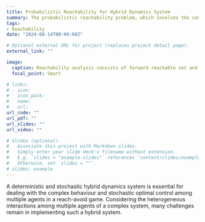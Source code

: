 ```yaml
---
title: Probabilistic Reachability for Hybrid Dynamics System
summary: The probabilistic reachability problem, which involves the computation of probabilistic reachable sets, is studied for stochastic reach-avoid games.
tags:
- Reachability
date: "2024-08-14T00:00:00Z"

# Optional external URL for project (replaces project detail page).
external_link: ""

image:
  caption: Reachability analysis consists of forward reachable set and backward reachable set.
  focal_point: Smart

# links:
# - icon: 
#   icon_pack: 
#   name: 
#   url: 
url_code: ""
url_pdf: ""
url_slides: ""
url_video: ""

# Slides (optional).
#   Associate this project with Markdown slides.
#   Simply enter your slide deck's filename without extension.
#   E.g. `slides = "example-slides"` references `content/slides/example-slides.md`.
#   Otherwise, set `slides = ""`.
# slides: example
---
```


A deterministic and stochastic hybrid dynamics system is essential for dealing with the complex behaviour and stochastic optimal control among multiple agents in a reach-avoid game. Considering the heterogeneous interactions among multiple agents of a complex system, many challenges remain in implementing such a hybrid system.
